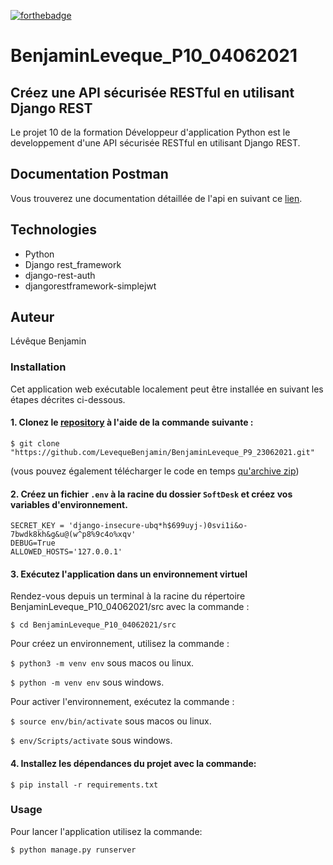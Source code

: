 [![forthebadge](https://forthebadge.com/images/badges/made-with-python.svg)](https://forthebadge.com)

# BenjaminLeveque_P10_04062021

## Créez une API sécurisée RESTful en utilisant Django REST

Le projet 10 de la formation Développeur d'application Python est le developpement d'une API sécurisée RESTful en utilisant
Django REST.

## Documentation Postman

Vous trouverez une documentation détaillée de l'api en suivant ce [lien](https://documenter.getpostman.com/view/14483216/Tzm6kw4e).

## Technologies
- Python
- Django rest_framework
- django-rest-auth
- djangorestframework-simplejwt

## Auteur
Lévêque Benjamin

### Installation

Cet application web exécutable localement peut être installée en suivant les étapes décrites ci-dessous.

#### 1. Clonez le [repository](https://github.com/LevequeBenjamin/BenjaminLeveque_P10_04062021.git) à l'aide de la commande suivante :

```
$ git clone "https://github.com/LevequeBenjamin/BenjaminLeveque_P9_23062021.git"
``` 
(vous pouvez également télécharger le code en temps [qu'archive zip](https://github.com/LevequeBenjamin/BenjaminLeveque_P10_04062021/archive/refs/heads/master.zip))

#### 2. Créez un fichier `.env` à la racine du dossier `SoftDesk` et créez vos variables d'environnement.

```
SECRET_KEY = 'django-insecure-ubq*h$699uyj-)0svi1i&o-7bwdk8kh&g&u@(w^p8%9c4o%xqv'
DEBUG=True
ALLOWED_HOSTS='127.0.0.1'
```

#### 3. Exécutez l'application dans un environnement virtuel

Rendez-vous depuis un terminal à la racine du répertoire BenjaminLeveque_P10_04062021/src avec la commande :
```
$ cd BenjaminLeveque_P10_04062021/src
```

Pour créez un environnement, utilisez la commande :

`$ python3 -m venv env` sous macos ou linux.

`$ python -m venv env` sous windows.

Pour activer l'environnement, exécutez la commande :

`$ source env/bin/activate` sous macos ou linux.

`$ env/Scripts/activate` sous windows.

#### 4. Installez les dépendances du projet avec la commande:
```
$ pip install -r requirements.txt
```

### Usage

Pour lancer l'application utilisez la commande:

```
$ python manage.py runserver
```
